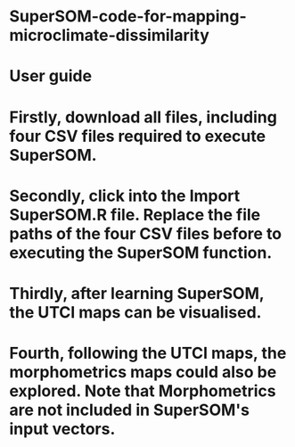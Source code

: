 # SuperSOM-code-for-mapping-microclimate-dissimilarity
# User guide
# Firstly, download all files, including four CSV files required to execute SuperSOM.
# Secondly, click into the Import SuperSOM.R file. Replace the file paths of the four CSV files before to executing the SuperSOM function. 
# Thirdly, after learning SuperSOM, the UTCI maps can be visualised.
# Fourth, following the UTCI maps, the morphometrics maps could also be explored. Note that Morphometrics are not included in SuperSOM's input vectors. 
